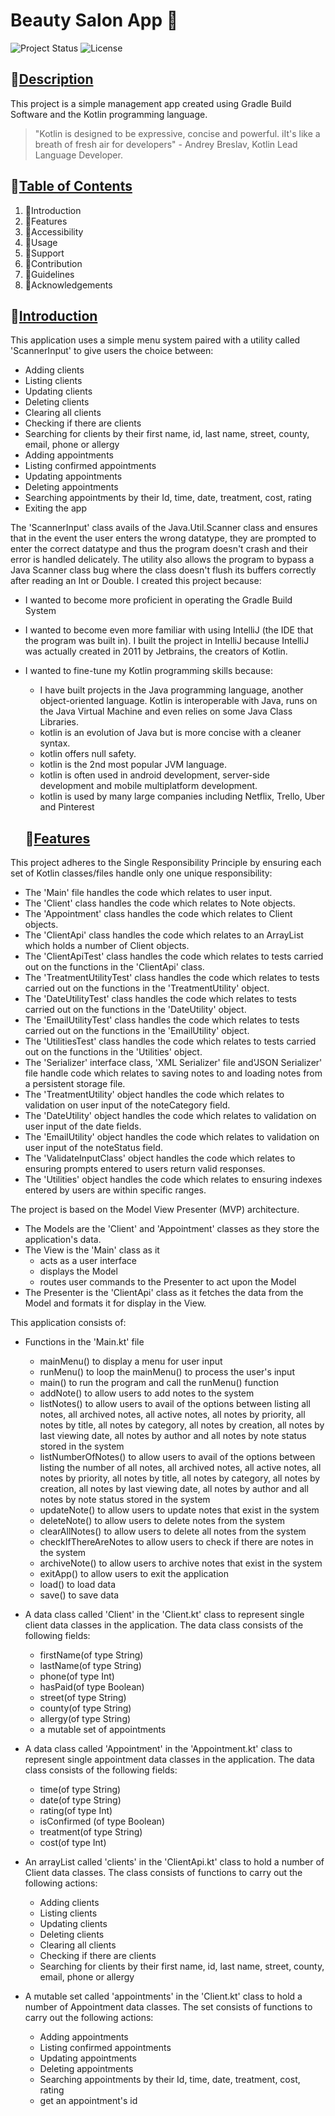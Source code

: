 # Beauty Salon App 💅
![Project Status](https://img.shields.io/badge/status-complete-brightgreen)
![License](https://img.shields.io/badge/license-SETU-blue.svg)

## 	💠[Description](##Description)
This project is a simple management app created using Gradle Build Software and the Kotlin programming language.
> "Kotlin is designed to be expressive, concise and powerful. iIt's like a breath of fresh air for developers" - Andrey Breslav, Kotlin Lead Language Developer.

## 	💠[Table of Contents](##TableofContents)
1. 🔹Introduction
2. 🔹Features
3. 🔹Accessibility
4. 🔹Usage
5. 🔹Support
6. 🔹Contribution
7. 🔹Guidelines
8. 🔹Acknowledgements


## 	💠[Introduction](##Introduction)
This application uses a simple menu system paired with a utility called 'ScannerInput' to give users the choice between:

- Adding clients
- Listing clients
- Updating clients
- Deleting clients
- Clearing all clients
- Checking if there are clients
- Searching for clients by their first name, id, last name, street, county, email, phone or allergy
- Adding appointments
- Listing confirmed appointments
- Updating appointments
- Deleting appointments
- Searching appointments by their Id, time, date, treatment, cost, rating
- Exiting the app

The 'ScannerInput' class avails of the Java.Util.Scanner class and ensures that in the event the user enters the wrong datatype, they are prompted to enter the correct datatype and thus the program doesn't crash and their error is handled delicately. The utility also allows the program to bypass a Java Scanner class bug where the class doesn't flush its buffers correctly after reading an Int or Double. I created this project because:

- I wanted to become more proficient in operating the Gradle Build System
- I wanted to become even more familiar with using IntelliJ (the IDE that the program was built in). I built the project in IntelliJ because IntelliJ was actually created in 2011 by Jetbrains, the creators of Kotlin.
- I wanted to fine-tune my Kotlin programming skills because:
    - I have built projects in the Java programming language, another object-oriented language. Kotlin is interoperable with Java, runs on the Java Virtual Machine          and even relies on some Java Class Libraries.
    - kotlin is an evolution of Java but is more concise with a cleaner syntax.
    - kotlin offers null safety.
    - kotlin is the 2nd most popular JVM language.
    - kotlin is often used in android development, server-side development and mobile multiplatform development.
    - kotlin is used by many large companies including Netflix, Trello, Uber and Pinterest
 
   ## 💠[Features](##Features)
This project adheres to the Single Responsibility Principle by ensuring each set of Kotlin classes/files handle only one unique responsibility:
- The 'Main' file handles the code which relates to user input.
- The 'Client' class handles the code which relates to Note objects.
- The 'Appointment' class handles the code which relates to Client objects.
- The 'ClientApi' class handles the code which relates to an ArrayList which holds a number of Client objects.
- The 'ClientApiTest' class handles the code which relates to tests carried out on the functions in the 'ClientApi' class.
- The 'TreatmentUtilityTest' class handles the code which relates to tests carried out on the functions in the 'TreatmentUtility' object.
- The 'DateUtilityTest' class handles the code which relates to tests carried out on the functions in the 'DateUtility' object.
- The 'EmailUtilityTest' class handles the code which relates to tests carried out on the functions in the 'EmailUtility' object.
- The 'UtilitiesTest' class handles the code which relates to tests carried out on the functions in the 'Utilities' object.
- The 'Serializer' interface class, 'XML Serializer' file and'JSON Serializer' file handle code which relates to saving notes to and loading notes from a persistent storage file.
- The 'TreatmentUtility' object handles the code which relates to validation on user input of the noteCategory field.
- The 'DateUtility' object handles the code which relates to validation on user input of the date fields.
- The 'EmailUtility' object handles the code which relates to validation on user input of the noteStatus field.
- The 'ValidateInputClass' object handles the code which relates to ensuring prompts entered to users return valid responses.
- The 'Utilities' object handles the code which relates to ensuring indexes entered by users are within specific ranges.
  
The project is based on the Model View Presenter (MVP) architecture.
- The Models are the 'Client' and 'Appointment' classes as they store the application's data.
- The View is the 'Main' class as it
  - acts as a user interface
  - displays the Model
  - routes user commands to the Presenter to act upon the Model
- The Presenter is the 'ClientApi' class as it fetches the data from the Model and formats it for display in the View.

This application consists of:
- Functions in the 'Main.kt' file
  - mainMenu() to display a menu for user input
  - runMenu() to loop the mainMenu() to process the user's input
  - main() to run the program and call the runMenu() function
  - addNote() to allow users to add notes to the system
  - listNotes() to allow users to avail of the options between listing all notes, all archived notes, all active notes, all notes by priority, all notes by title, all notes by category, 
  all notes by creation, all notes by last viewing date, all notes by author and all notes by note status stored in the system
  - listNumberOfNotes() to allow users to avail of the options between listing the number of all notes, all archived notes, all active notes, all notes by priority, all notes by title, all notes by category, 
  all notes by creation, all notes by last viewing date, all notes by author and all notes by note status stored in the system
  - updateNote() to allow users to update notes that exist in the system
  - deleteNote() to allow users to delete notes from the system
  - clearAllNotes() to allow users to delete all notes from the system
  - checkIfThereAreNotes to allow users to check if there are notes in the system
  - archiveNote() to allow users to archive notes that exist in the system
  - exitApp() to allow users to exit the application
  - load() to load data
  - save() to save data
    
- A data class called 'Client' in the 'Client.kt' class to represent single client data classes in the application. The data class consists of the following fields:
  - firstName(of type String)
  - lastName(of type String)
  - phone(of type Int)
  - hasPaid(of type Boolean)
  - street(of type String)
  - county(of type String)
  - allergy(of type String)
  - a mutable set of appointments
- A data class called 'Appointment' in the 'Appointment.kt' class to represent single appointment data classes in the application. The data class consists of the following fields:
  - time(of type String)
  - date(of type String)
  - rating(of type Int)
  - isConfirmed (of type Boolean)
  - treatment(of type String)
  - cost(of type Int)
      
- An arrayList called 'clients' in the 'ClientApi.kt' class to hold a number of Client data classes. The class consists of functions to carry out the following actions:
    - Adding clients
    - Listing clients
    - Updating clients
    - Deleting clients
    - Clearing all clients
    - Checking if there are clients
    - Searching for clients by their first name, id, last name, street, county, email, phone or allergy
 - A mutable set called 'appointments' in the 'Client.kt' class to hold a number of Appointment data classes. The set consists of functions to carry out the following actions:
    - Adding appointments
    - Listing confirmed appointments
    - Updating appointments
    - Deleting appointments
    - Searching appointments by their Id, time, date, treatment, cost, rating
    - get an appointment's id

   

